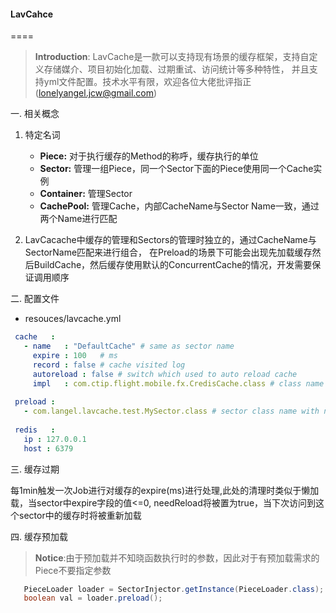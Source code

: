 #### LavCahce
====

> **Introduction**:  LavCache是一款可以支持现有场景的缓存框架，支持自定义存储媒介、项目初始化加载、过期重试、访问统计等多种特性，
> 并且支持yml文件配置。技术水平有限，欢迎各位大佬批评指正([lonelyangel.jcw@gmail.com](mailto:lonelyangel.jcw@gmail.com))

一. 相关概念
  1. 特定名词
  
     - **Piece:** 对于执行缓存的Method的称呼，缓存执行的单位
     - **Sector:** 管理一组Piece，同一个Sector下面的Piece使用同一个Cache实例
     - **Container:** 管理Sector 
     - **CachePool:** 管理Cache，内部CacheName与Sector Name一致，通过两个Name进行匹配
  2. LavCacache中缓存的管理和Sectors的管理时独立的，通过CacheName与SectorName匹配来进行组合，
    在Preload的场景下可能会出现先加载缓存然后BuildCache，然后缓存使用默认的ConcurrentCache的情况，开发需要保证调用顺序
  
二. 配置文件
    
  * resouces/lavcache.yml
   ```yaml
    cache   :
      - name   : "DefaultCache" # same as sector name
        expire : 100   # ms
        record : false # cache visited log
        autoreload : false # switch which used to auto reload cache
        impl   : com.ctip.flight.mobile.fx.CredisCache.class # class name with implement Cache interface.
    
    preload :
      - com.langel.lavcache.test.MySector.class # sector class name with need preload
    
    redis   :
      ip : 127.0.0.1
      host : 6379
  ```
  
三. 缓存过期

  每1min触发一次Job进行对缓存的expire(ms)进行处理,此处的清理时类似于懒加载，当sector中expire字段的值<=0,
  needReload将被置为true，当下次访问到这个sector中的缓存时将被重新加载  

四. 缓存预加载

   > **Notice**:由于预加载并不知晓函数执行时的参数，因此对于有预加载需求的Piece不要指定参数 
   
   ```java
      PieceLoader loader = SectorInjector.getInstance(PieceLoader.class);
      boolean val = loader.preload();
   ```
 